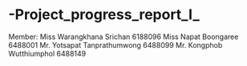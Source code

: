 # -Project_progress_report_I_

Member:
Miss Warangkhana Srichan 6188096
Miss Napat Boongaree 6488001
Mr. Yotsapat Tanprathumwong 6488099
Mr. Kongphob Wutthiumphol 6488149
